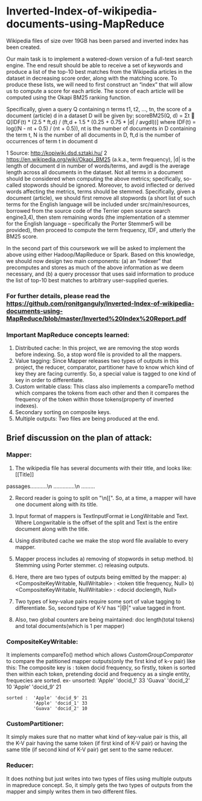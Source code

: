 # Inverted-Index-of-wikipedia-documents-using-MapReduce

Wikipedia files of size over 19GB has been parsed and inverted index has been created.

Our main task is to implement a watered-down version of a full-text search engine. The end result
should be able to receive a set of keywords and produce a list of the top-10 best matches from the
Wikipedia articles in the dataset in decreasing score order, along with the matching score. To
produce these lists, we will need to first construct an “index” that will allow us to compute a score
for each article. The score of each article will be computed using the Okapi BM25 ranking function.

Specifically, given a query Q containing n terms t1, t2, …, tn, the score of a document (article) d in a
dataset D will be given by:
scoreBM25(Q, d) = Σt  Q[IDF(t) * (2.5 * ft,d) / (ft,d + 1.5 * (0.25 + 0.75 * |d| / avgdl))]
where IDF(t) = log((N - nt + 0.5) / (nt + 0.5)), nt is the number of documents in D containing the term
t, N is the number of all documents in D, ft,d is the number of occurrences of term t in document d

1 Source: http://kopiwiki.dsd.sztaki.hu/
2 https://en.wikipedia.org/wiki/Okapi_BM25 
(a.k.a., term frequency), |d| is the length of document d in number of words/terms, and avgdl is the
average length across all documents in the dataset.
Not all terms in a document should be considered when computing the above metrics; specifically,
so-called stopwords should be ignored. Moreover, to avoid inflected or derived words affecting the
metrics, terms should be stemmed. Specifically, given a document (article), we should first remove
all stopwords (a short list of such terms for the English language will be included under
src/main/resources, borrowed from the source code of the Terrier open source search engine3,4),
then stem remaining words (the implementation of a stemmer for the English language – specifically
the Porter Stemmer5 will be provided), then proceed to compute the term frequency, IDF, and utterly the BM25 score.

In the second part of this coursework we will be asked to implement the above using either
Hadoop/MapReduce or Spark.  Based on this knowledge, we should now design two
main components: (a) an “indexer” that precomputes and stores as much of the above information
as we deem necessary, and (b) a query processor that uses said information to produce the list of
top-10 best matches to arbitrary user-supplied queries. 

### For further details, please read the https://github.com/ronitganguly/Inverted-Index-of-wikipedia-documents-using-MapReduce/blob/master/Inverted%20Index%20Report.pdf

### Important MapReduce concepts learned:
1. Distributed cache: In this project, we are removing the stop words before indexing. So, a stop word file is provided to all the mappers.
2. Value tagging: Since Mapper releases two types of outputs in this project, the reducer, comparator, partitioner have to know which kind of key they are facing currently. So, a special value is tagged to one kind of key in order to differentiate.
3. Custom writable class: This class also implements a compareTo method which compares the tokens from each other and then it compares the frequency of the token within those tokens(property of inverted indexes).
4. Secondary sorting on composite keys.
5. Multiple outputs: Two files are being produced at the end. 


## Brief discussion on the plan of attack:

### Mapper:

1) The wikipedia file has several documents with their title, and looks like:
\[\[Title]]

passages...........\n
..............\n
.........

2) Record reader is going to split on "\n\[\[". So, at a time, a mapper will have one document along with its title.

3) Input format of mappers is TextInputFormat ie LongWritable and Text. Where Longwritable is the offset of the split and Text is the entire document along with the title.

4) Using distributed cache we make the stop word file available to every mapper. 

5) Mapper process includes a) removing of stopwords in setup method. b) Stemming using Porter stemmer. c) releasing outputs.

6) Here, there are two types of outputs being emitted by the mapper: a) <CompositeKeyWritable, NullWritable> : <token title frequency, Null> b) <CompositeKeyWritable, NullWritable> : <docid doclength, Null>

7) Two types of key-value pairs require some sort of value tagging to differentiate. So, second type of K-V has "|@|" value tagged in front.

8) Also, two global counters are being maintained: doc length(total tokens) and total documents(which is 1 per mapper)

### CompositeKeyWritable:

It implements compareTo() method which allows *CustomGroupComparator* to compare the patitioned mapper outputs(only the first kind of k-v pair) like this:
The composite key is : token docid frequency, so firstly, token is sorted then within each token, pretending docid and frequency as a single entity, frequecies are sorted.
ex- unsorted: 'Apple' 'docid_1' 33
              'Guava' 'docid_2' 10
              'Apple' 'docid_9' 21
              
    sorted :  'Apple' 'docid_9' 21
              'Apple' 'docid_1' 33
              'Guava' 'docid_2' 10
              
 ### CustomPartitioner:
 
 It simply makes sure that no matter what kind of key-value pair is this, all the K-V pair having the same token (if first kind of K-V pair) or having the same title (if second kind of K-V pair) get sent to the same reducer.
 
 ### Reducer:
 
 It does nothing but just writes into two types of files using multiple outputs in mapreduce concept. So, it simply gets the two types of outputs from the mapper and simply writes them in two different files.
